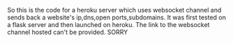 So this is the code for a heroku server which uses websocket channel and sends back a website's ip,dns,open ports,subdomains. It was first tested on a flask server and
then launched on heroku. 
The link to the websocket channel hosted can't be provided.
SORRY
